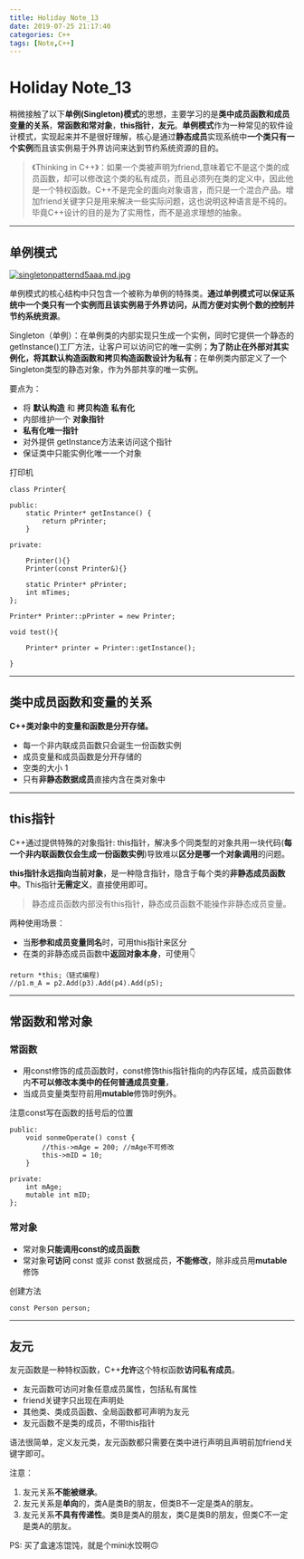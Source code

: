 ```yaml
---
title: Holiday Note_13
date: 2019-07-25 21:17:40
categories: C++
tags: [Note,C++]
---
```


# Holiday Note_13

稍微接触了以下**单例(Singleton)模式**的思想，主要学习的是**类中成员函数和成员变量的关系**，**常函数和常对象**，**this指针**，**友元**。**单例模式**作为一种常见的软件设计模式，实现起来并不是很好理解，核心是通过**静态成员**实现系统中**一个类只有一个实例**而且该实例易于外界访问来达到节约系统资源的目的。

> 《Thinking in C++》：如果一个类被声明为friend,意味着它不是这个类的成员函数，却可以修改这个类的私有成员，而且必须列在类的定义中，因此他是一个特权函数。C++不是完全的面向对象语言，而只是一个混合产品。增加friend关键字只是用来解决一些实际问题，这也说明这种语言是不纯的。毕竟C++设计的目的是为了实用性，而不是追求理想的抽象。
 
<!-- more -->

---

## 单例模式

[![singletonpatternd5aaa.md.jpg](https://miao.su/images/2019/07/25/singletonpatternd5aaa.md.jpg)](https://miao.su/image/Tm6w3)

单例模式的核心结构中只包含一个被称为单例的特殊类。**通过单例模式可以保证系统中一个类只有一个实例而且该实例易于外界访问，从而方便对实例个数的控制并节约系统资源**。

Singleton（单例）：在单例类的内部实现只生成一个实例，同时它提供一个静态的getInstance()工厂方法，让客户可以访问它的唯一实例；**为了防止在外部对其实例化，将其默认构造函数和拷贝构造函数设计为私有**；在单例类内部定义了一个Singleton类型的静态对象，作为外部共享的唯一实例。

要点为：
-	将 **默认构造**  和 **拷贝构造** **私有化**
-	内部维护一个 **对象指针**
-	**私有化唯一指针**
-	对外提供 getInstance方法来访问这个指针
-	保证类中只能实例化唯一一个对象

打印机
~~~
class Printer{

public:
	static Printer* getInstance() { 
		return pPrinter;
	}
	
private:

	Printer(){}
	Printer(const Printer&){}

	static Printer* pPrinter;
	int mTimes;
};

Printer* Printer::pPrinter = new Printer;

void test(){

	Printer* printer = Printer::getInstance();

}

~~~

---

## 类中成员函数和变量的关系
**C++类对象中的变量和函数是分开存储。**

- 	每一个非内联成员函数只会诞生一份函数实例
-	成员变量和成员函数是分开存储的
-	空类的大小 1
-	只有**非静态数据成员**直接内含在类对象中



---
## this指针

C++通过提供特殊的对象指针: this指针，解决多个同类型的对象共用一块代码(**每一个非内联函数仅会生成一份函数实例**)导致难以**区分是哪一个对象调用**的问题。
	
**this指针永远指向当前对象**，是一种隐含指针，隐含于每个类的**非静态成员函数中**。This指针**无需定义**，直接使用即可。

> 静态成员函数内部没有this指针，静态成员函数不能操作非静态成员变量。

两种使用场景：
-	当**形参和成员变量同名**时，可用this指针来区分
-	在类的非静态成员函数中**返回对象本身**，可使用👇
~~~ 
return *this;（链式编程)
//p1.m_A = p2.Add(p3).Add(p4).Add(p5);
~~~


---
## 常函数和常对象

### 常函数

-	用const修饰的成员函数时，const修饰this指针指向的内存区域，成员函数体内**不可以修改本类中的任何普通成员变量**，
- 当成员变量类型符前用**mutable**修饰时例外。

注意const写在函数的括号后的位置
~~~
public:
	void sonmeOperate() const {
		//this->mAge = 200; //mAge不可修改
		this->mID = 10;
	}
	
private:
	int mAge;
	mutable int mID;
};

~~~

### 常对象

-	常对象**只能调用const的成员函数**
-	常对象**可访问** const 或非 const 数据成员，**不能修改**，除非成员用**mutable**修饰

创建方法
~~~
const Person person;
~~~

---

## 友元
友元函数是一种特权函数，C++**允许**这个特权函数**访问私有成员**。

- 	友元函数可访问对象任意成员属性，包括私有属性
-	friend关键字只出现在声明处
-	其他类、类成员函数、全局函数都可声明为友元
-	友元函数不是类的成员，不带this指针

语法很简单，定义友元类，友元函数都只需要在类中进行声明且声明前加friend关键字即可。

注意：
1. 友元关系**不能被继承**。
2. 友元关系是**单向**的，类A是类B的朋友，但类B不一定是类A的朋友。
3. 友元关系**不具有传递性**。类B是类A的朋友，类C是类B的朋友，但类C不一定是类A的朋友。

PS: 买了盒速冻馄饨，就是个mini水饺啊🙃